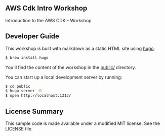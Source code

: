 ## AWS Cdk Intro Workshop

Introduction to the AWS CDK - Workshop

## Developer Guide

This workshop is built with markdown as a static HTML site using [hugo](http://gohugo.io).

```bash
$ brew install hugo
```

You'll find the content of the workshop in the [public/](public/) directory.

You can start up a local development server by running:

```bash
$ cd public
$ hugo server -D
$ open http://localhost:1313/
```

## License Summary

This sample code is made available under a modified MIT license. See the LICENSE file.
